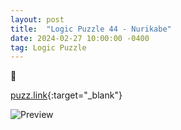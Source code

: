 ```yaml
---
layout: post
title:  "Logic Puzzle 44 - Nurikabe"
date: 2024-02-27 10:00:00 -0400
tag: Logic Puzzle
---
```


🍥

[puzz.link](https://puzz.link/p?nurikabe/20/20/2v4g1j9i2i5x1g2k1z4t7i1j2h2zn2h1i4l3j1zq1g.g2i2m2zk3zk2l3g3q1p3m1s2l1u4g1zk2h2u2m2r){:target="_blank"}

![Preview](https://puzz.link/pv?frame=5&nurikabe/20/20/2v4g1j9i2i5x1g2k1z4t7i1j2h2zn2h1i4l3j1zq1g.g2i2m2zk3zk2l3g3q1p3m1s2l1u4g1zk2h2u2m2r)